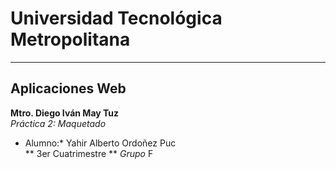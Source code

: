 # Universidad Tecnológica Metropolitana
---
## Aplicaciones Web
**Mtro. Diego Iván May Tuz**  
*Práctica 2: Maquetado*  
* Alumno:* Yahir Alberto Ordoñez Puc  
** 3er Cuatrimestre **
*Grupo* F
